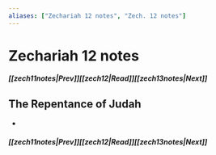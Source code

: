 ```yaml
---
aliases: ["Zechariah 12 notes", "Zech. 12 notes"]
---
```

# Zechariah 12 notes
##### <span class=arrow-left></span>[[zech11notes|Prev]]<span class=navigation-separator></span>[[zech12|Read]]<span class=navigation-separator></span>[[zech13notes|Next]]<span class=arrow-right></span>
## The Repentance of Judah
- 
##### <span class=arrow-left></span>[[zech11notes|Prev]]<span class=navigation-separator></span>[[zech12|Read]]<span class=navigation-separator></span>[[zech13notes|Next]]<span class=arrow-right></span>